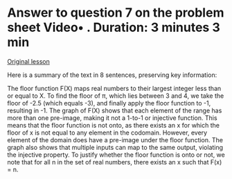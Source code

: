 # Answer to question 7 on the problem sheet Video• . Duration: 3 minutes 3 min

[Original lesson](https://www.coursera.org/learn/uol-discrete-mathematics/lecture/eteEc/answer-to-question-7-on-the-problem-sheet)

Here is a summary of the text in 8 sentences, preserving key information:

The floor function F(X) maps real numbers to their largest integer less than or equal to X. To find the floor of π, which lies between 3 and 4, we take the floor of -2.5 (which equals -3), and finally apply the floor function to -1, resulting in -1. The graph of F(X) shows that each element of the range has more than one pre-image, making it not a 1-to-1 or injective function. This means that the floor function is not onto, as there exists an x for which the floor of x is not equal to any element in the codomain. However, every element of the domain does have a pre-image under the floor function. The graph also shows that multiple inputs can map to the same output, violating the injective property. To justify whether the floor function is onto or not, we note that for all n in the set of real numbers, there exists an x such that F(x) = n.

